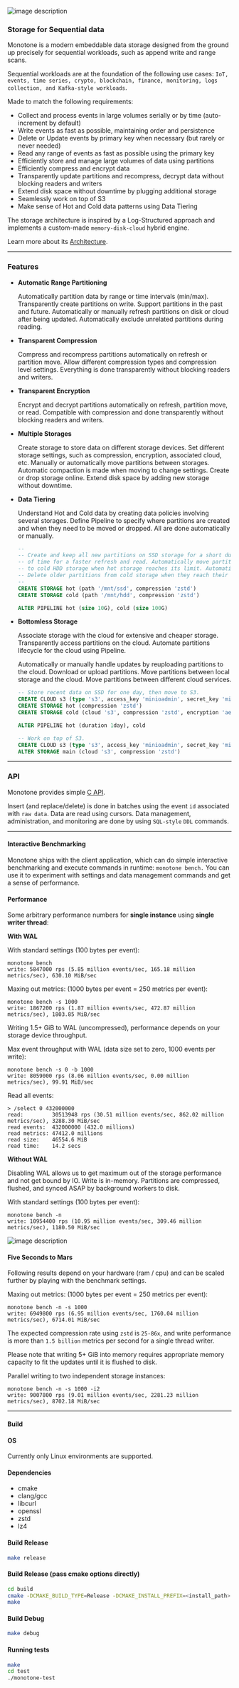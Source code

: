 
![image description](.github/logo.png)

### Storage for Sequential data

Monotone is a modern embeddable data storage designed from the ground up precisely
for sequential workloads, such as append write and range scans.

Sequential workloads are at the foundation of the following use cases: `IoT, events, time series, crypto, blockchain, finance, monitoring,
logs collection, and Kafka-style workloads`.

Made to match the following requirements:

- Collect and process events in large volumes serially or by time (auto-increment by default)
- Write events as fast as possible, maintaining order and persistence
- Delete or Update events by primary key when necessary (but rarely or never needed)
- Read any range of events as fast as possible using the primary key
- Efficiently store and manage large volumes of data using partitions
- Efficiently compress and encrypt data
- Transparently update partitions and recompress, decrypt data without blocking readers and writers
- Extend disk space without downtime by plugging additional storage
- Seamlessly work on top of S3
- Make sense of Hot and Cold data patterns using Data Tiering

The storage architecture is inspired by a Log-Structured approach and implements a custom-made `memory-disk-cloud`
hybrid engine.

Learn more about its [Architecture](ARCHITECTURE.md).

----

### Features

- **Automatic Range Partitioning**

    Automatically partition data by range or time intervals (min/max).
	Transparently create partitions on write.
	Support partitions in the past and future.
	Automatically or manually refresh partitions on disk or cloud after being updated.
	Automatically exclude unrelated partitions during reading.

- **Transparent Compression**

    Compress and recompress partitions automatically on refresh or partition move.
	Allow different compression types and compression level settings.
	Everything is done transparently without blocking readers and writers.

- **Transparent Encryption**
	
	Encrypt and decrypt partitions automatically on refresh, partition move, or read.
	Compatible with compression and done transparently without blocking readers and writers.
  
- **Multiple Storages**

    Create storage to store data on different storage devices.
	Set different storage settings, such as compression, encryption, associated cloud, etc.
	Manually or automatically move partitions between storages.
	Automatic compaction is made when moving to change settings.
	Create or drop storage online.
	Extend disk space by adding new storage without downtime.

- **Data Tiering**

    Understand Hot and Cold data by creating data policies involving several storages.
	Define Pipeline to specify where partitions are created and when they need to be moved or dropped.
	All are done automatically or manually.

	```SQL
 	--
 	-- Create and keep all new partitions on SSD storage for a short duration
	-- of time for a faster refresh and read. Automatically move partitions
	-- to cold HDD storage when hot storage reaches its limit. Automatically
	-- Delete older partitions from cold storage when they reach their limit.
 	--
	CREATE STORAGE hot (path '/mnt/ssd', compression 'zstd')
	CREATE STORAGE cold (path '/mnt/hdd', compression 'zstd')

	ALTER PIPELINE hot (size 10G), cold (size 100G)
	```

- **Bottomless Storage**

    Associate storage with the cloud for extensive and cheaper storage.
	Transparently access partitions on the cloud.
	Automate partitions lifecycle for the cloud using Pipeline.

    Automatically or manually handle updates by reuploading partitions to the cloud.
	Download or upload partitions.
	Move partitions between local storage and the cloud.
	Move partitions between different cloud services.

	```SQL
 	-- Store recent data on SSD for one day, then move to S3.
	CREATE CLOUD s3 (type 's3', access_key 'minioadmin', secret_key 'minioadmin', url 'localhost:9000')
	CREATE STORAGE hot (compression 'zstd')
	CREATE STORAGE cold (cloud 's3', compression 'zstd', encryption 'aes')

	ALTER PIPELINE hot (duration 1day), cold
	```

	```SQL
	-- Work on top of S3.
 	CREATE CLOUD s3 (type 's3', access_key 'minioadmin', secret_key 'minioadmin', url 'localhost:9000')
	ALTER STORAGE main (cloud 's3', compression 'zstd')
	```

----

### API

Monotone provides simple [C API](monotone/main/api/monotone.h).

Insert (and replace/delete) is done in batches using the event `id` associated with `raw data`.
Data are read using cursors.
Data management, administration, and monitoring are done by using `SQL-style` `DDL` commands.

----

#### Interactive Benchmarking

Monotone ships with the client application, which can do simple interactive benchmarking and
execute commands in runtime: `monotone bench.` You can use it to experiment with settings and data management commands and get a sense of performance.

#### Performance

Some arbitrary performance numbers for **single instance** using **single writer thread**:

**With WAL**

With standard settings (100 bytes per event):

```
monotone bench
write: 5847000 rps (5.85 million events/sec, 165.18 million metrics/sec), 630.10 MiB/sec
```

Maxing out metrics: (1000 bytes per event = 250 metrics per event):

```
monotone bench -s 1000
write: 1867200 rps (1.87 million events/sec, 472.87 million metrics/sec), 1803.85 MiB/sec
```
Writing 1.5+ GiB to WAL (uncompressed), performance depends on your storage device throughput.

Max event throughput with WAL (data size set to zero, 1000 events per write):

```
monotone bench -s 0 -b 1000
write: 8059000 rps (8.06 million events/sec, 0.00 million metrics/sec), 99.91 MiB/sec
```

Read all events:

```
> /select 0 432000000
read:         30513948 rps (30.51 million events/sec, 862.02 million metrics/sec), 3288.30 MiB/sec
read events:  432000000 (432.0 millions)
read metrics: 47412.0 millions
read size:    46554.6 MiB
read time:    14.2 secs
```

**Without WAL**

Disabling WAL allows us to get maximum out of the storage performance and not get bound by IO.
Write is in-memory. Partitions are compressed, flushed, and synced ASAP by background workers to disk.

With standard settings (100 bytes per event):

```
monotone bench -n
write: 10954400 rps (10.95 million events/sec, 309.46 million metrics/sec), 1180.50 MiB/sec
```

![image description](.github/bench.gif)

#### Five Seconds to Mars

Following results depend on your hardware (ram / cpu) and can be scaled further by playing with the benchmark settings.

Maxing out metrics: (1000 bytes per event = 250 metrics per event):

```
monotone bench -n -s 1000
write: 6949800 rps (6.95 million events/sec, 1760.04 million metrics/sec), 6714.01 MiB/sec
```

The expected compression rate using `zstd` is `25-86x`, and write performance is more than `1.5 billion` metrics per second for a
single thread writer.

Please note that writing 5+ GiB into memory requires appropriate memory capacity to fit the updates until
it is flushed to disk.

Parallel writing to two independent storage instances:

```
monotone bench -n -s 1000 -i2
write: 9007800 rps (9.01 million events/sec, 2281.23 million metrics/sec), 8702.18 MiB/sec
```

----

#### Build

#### OS

Currently only Linux environments are supported.

#### Dependencies

- cmake
- clang/gcc
- libcurl
- openssl
- zstd
- lz4

#### Build Release

```sh
make release
```

#### Build Release (pass cmake options directly)

```sh
cd build
cmake -DCMAKE_BUILD_TYPE=Release -DCMAKE_INSTALL_PREFIX=<install_path> .
make
```

#### Build Debug

```sh
make debug
```

#### Running tests

```sh
make
cd test
./monotone-test
```
